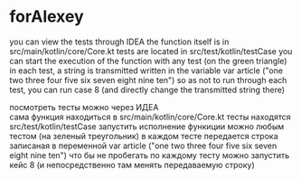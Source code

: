 # forAlexey

you can view the tests through IDEA
the function itself is in src/main/kotlin/core/Core.kt
tests are located in src/test/kotlin/testCase
you can start the execution of the function with any test (on the green triangle)
in each test, a string is transmitted written in the variable var article ("one two three four five six seven eight nine ten") so as not to run through each test, you can run case 8 (and directly change the transmitted string there)


посмотреть тесты можно через ИДЕА  
сама функция находиться в src/main/kotlin/core/Core.kt
тесты находятся src/test/kotlin/testCase
запустить исполнение функиции можно любым тестом (на зеленый треугольник)
в каждом тесте передается строка записаная в переменной var article ("one two three four five six seven eight nine ten") что бы не пробегать по каждому тесту можно запустить кейс 8 (и непосредственно там менять передаваемую строку)
